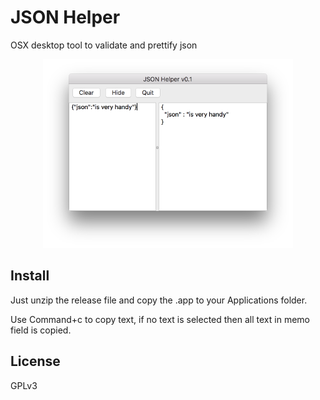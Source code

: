 # JSON Helper
OSX desktop tool to validate and prettify json
<p align="center">
  <img src="Screen Shot.png">
</p>

## Install
Just unzip the release file and copy the .app to your Applications folder.

Use Command+c to copy text, if no text is selected then all text in memo field is copied.

## License
GPLv3
